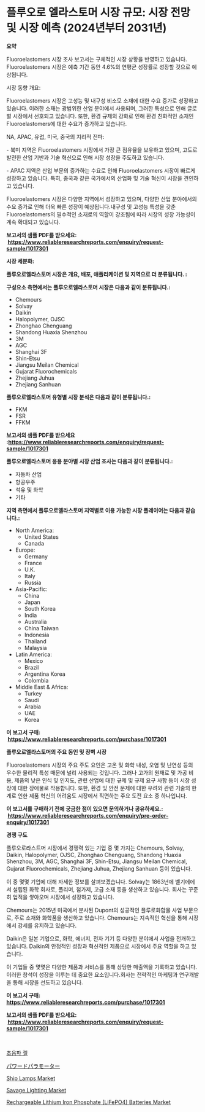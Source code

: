 <p><h1>플루오로 엘라스토머 시장 규모: 시장 전망 및 시장 예측 (2024년부터 2031년)</h1></p><p><strong>요약</strong></p>
<p><p>Fluoroelastomers 시장 조사 보고서는 구체적인 시장 상황을 반영하고 있습니다. Fluoroelastomers 시장은 예측 기간 동안 4.6%의 연평균 성장률로 성장할 것으로 예상됩니다.</p><p>시장 동향 개요:</p><p>Fluoroelastomers 시장은 고성능 및 내구성 비소모 소재에 대한 수요 증가로 성장하고 있습니다. 이러한 소재는 광범위한 산업 분야에서 사용되며, 그러한 특성으로 인해 글로벌 시장에서 선호되고 있습니다. 또한, 환경 규제의 강화로 인해 환경 친화적인 소재인 Fluoroelastomers에 대한 수요가 증가하고 있습니다.</p><p>NA, APAC, 유럽, 미국, 중국의 지리적 전파:</p><p>- 북미 지역은 Fluoroelastomers 시장에서 가장 큰 점유율을 보유하고 있으며, 고도로 발전한 산업 기반과 기술 혁신으로 인해 시장 성장을 주도하고 있습니다.</p><p>- APAC 지역은 산업 부문의 증가하는 수요로 인해 Fluoroelastomers 시장이 빠르게 성장하고 있습니다. 특히, 중국과 같은 국가에서의 산업화 및 기술 혁신이 시장을 견인하고 있습니다.</p><p>Fluoroelastomers 시장은 다양한 지역에서 성장하고 있으며, 다양한 산업 분야에서의 수요 증가로 인해 더욱 빠른 성장이 예상됩니다.내구성 및 고성능 특성을 갖춘 Fluoroelastomers의 필수적인 소재로의 역할이 강조됨에 따라 시장의 성장 가능성이 계속 확대되고 있습니다.</p></p>
<p><strong>보고서의 샘플 PDF를 받으세요: &nbsp;<a href="https://www.reliableresearchreports.com/enquiry/request-sample/1017301">https://www.reliableresearchreports.com/enquiry/request-sample/1017301</a></strong></p>
<p><strong>시장 세분화:</strong></p>
<p><strong> 플루오로엘라스토머 시장은 개요, 배포, 애플리케이션 및 지역으로 더 분류됩니다. :</strong></p>
<p><strong>구성요소 측면에서는 플루오로엘라스토머 시장은 다음과 같이 분류됩니다.:</strong></p>
<p><ul><li>Chemours</li><li>Solvay</li><li>Daikin</li><li>Halopolymer, OJSC</li><li>Zhonghao Chenguang</li><li>Shandong Huaxia Shenzhou</li><li>3M</li><li>AGC</li><li>Shanghai 3F</li><li>Shin-Etsu</li><li>Jiangsu Meilan Chemical</li><li>Gujarat Fluorochemicals</li><li>Zhejiang Juhua</li><li>Zhejiang Sanhuan</li></ul></p>
<p><strong> 플루오로엘라스토머 유형별 시장 분석은 다음과 같이 분류됩니다.:</strong></p>
<p><ul><li>FKM</li><li>FSR</li><li>FFKM</li></ul></p>
<p><strong>보고서의 샘플 PDF를 받으세요 :<a href="https://www.reliableresearchreports.com/enquiry/request-sample/1017301">https://www.reliableresearchreports.com/enquiry/request-sample/1017301</a></strong></p>
<p><strong> 플루오로엘라스토머 응용 분야별 시장 산업 조사는 다음과 같이 분류됩니다.:</strong></p>
<p><ul><li>자동차 산업</li><li>항공우주</li><li>석유 및 화학</li><li>기타</li></ul></p>
<p><strong>지역 측면에서 플루오로엘라스토머 지역별로 이용 가능한 시장 플레이어는 다음과 같습니다.:</strong></p>
<p><ul>
    <li>
        North America:
        <ul>
            <li>United States</li>
            <li>Canada</li>
        </ul>
    </li>
    <li>
        Europe:
        <ul>
            <li>Germany</li>
            <li>France</li>
            <li>U.K.</li>
            <li>Italy</li>
            <li>Russia</li>
        </ul>
    </li>
    <li>
        Asia-Pacific:
        <ul>
            <li>China</li>
            <li>Japan</li>
            <li>South Korea</li>
            <li>India</li>
            <li>Australia</li>
            <li>China Taiwan</li>
            <li>Indonesia</li>
            <li>Thailand</li>
            <li>Malaysia</li>
        </ul>
    </li>
    <li>
        Latin America:
        <ul>
            <li>Mexico</li>
            <li>Brazil</li>
            <li>Argentina Korea</li>
            <li>Colombia</li>
        </ul>
    </li>
    <li>
        Middle East & Africa:
        <ul>
            <li>Turkey</li>
            <li>Saudi</li>
            <li>Arabia</li>
            <li>UAE</li>
            <li>Korea</li>
        </ul>
    </li>
    </ul></p>
<p><strong>이 보고서 구매: &nbsp;<a href="https://www.reliableresearchreports.com/purchase/1017301">https://www.reliableresearchreports.com/purchase/1017301</a></strong></p>
<p><strong>플루오로엘라스토머의 주요 동인 및 장벽 시장</strong></p>
<p><p>Fluoroelastomers 시장의 주요 주도 요인은 고온 및 화학 내성, 오염 및 난연성 등의 우수한 물리적 특성 때문에 널리 사용되는 것입니다. 그러나 고가의 원재료 및 가공 비용, 제품의 낮은 인식 및 인지도, 관련 산업에 대한 규제 및 규제 요구 사항 등이 시장 성장에 대한 장애물로 작용합니다. 또한, 환경 및 안전 문제에 대한 우려와 관련 기술의 한계로 인한 제품 혁신의 어려움도 시장에서 직면하는 주요 도전 요소 중 하나입니다.</p></p>
<p><strong>이 보고서를 구매하기 전에 궁금한 점이 있으면 문의하거나 공유하세요.: &nbsp;<a href="https://www.reliableresearchreports.com/enquiry/pre-order-enquiry/1017301">https://www.reliableresearchreports.com/enquiry/pre-order-enquiry/1017301</a></strong></p>
<p><strong>경쟁 구도</strong></p>
<p><p>플루오로라스트머 시장에서 경쟁력 있는 기업 중 몇 가지는 Chemours, Solvay, Daikin, Halopolymer, OJSC, Zhonghao Chenguang, Shandong Huaxia Shenzhou, 3M, AGC, Shanghai 3F, Shin-Etsu, Jiangsu Meilan Chemical, Gujarat Fluorochemicals, Zhejiang Juhua, Zhejiang Sanhuan 등이 있습니다. </p><p>이 중 몇몇 기업에 대해 자세한 정보를 살펴보겠습니다. Solvay는 1863년에 벨기에에서 설립된 화학 회사로, 폴리머, 첨가제, 고급 소재 등을 생산하고 있습니다. 회사는 꾸준히 업적을 쌓아오며 시장에서 성장하고 있습니다. </p><p>Chemours는 2015년 미국에서 분사된 Dupont의 성공적인 플루로화합물 사업 부문으로, 주로 소재와 화학품을 생산하고 있습니다. Chemours는 지속적인 혁신을 통해 시장에서 강세를 유지하고 있습니다. </p><p>Daikin은 일본 기업으로, 화학, 에너지, 전자 기기 등 다양한 분야에서 사업을 전개하고 있습니다. Daikin의 안정적인 성장과 혁신적인 제품으로 시장에서 주요 역할을 하고 있습니다. </p><p>이 기업들 중 몇몇은 다양한 제품과 서비스를 통해 상당한 매출액을 기록하고 있습니다. 이러한 창석이 성장을 이루는 데 중요한 요소입니다.회사는 전략적인 마케팅과 연구개발을 통해 시장을 선도하고 있습니다.</p></p>
<p><strong>이 보고서 구매: &nbsp; <a href="https://www.reliableresearchreports.com/purchase/1017301">https://www.reliableresearchreports.com/purchase/1017301</a></strong></p>
<p><strong>보고서의 샘플 PDF를 받으세요: &nbsp;<a href="https://www.reliableresearchreports.com/enquiry/request-sample/1017301">https://www.reliableresearchreports.com/enquiry/request-sample/1017301</a></strong><strong></strong></p>
<p>&nbsp;</p>
<p><p><a href="https://github.com/mpodehpw07370073/Market-Research-Report-List-1/blob/main/6217369190355.md">초음파 젤</a></p><p><a href="https://github.com/nxboeu02965442/Market-Research-Report-List-1/blob/main/6673392190570.md">パワードパラモーター</a></p><p><a href="https://chivalrous-flock-a86.notion.site/Ship-Lamps-Market-Size-and-Growth-Market-Segmentation-Regional-and-Country-Breakdowns-and-Market--b59f2fdbe2d34d3ca0f8e8dc8d95753e">Ship Lamps Market</a></p><p><a href="https://angry-finch-aaf.notion.site/Savage-Lighting-Market-Offers-Provide-Insightful-Data-for-the-Time-Period-from-2024-to-2031-and-also-36b880146d2049bc8cbd47a5c8da3ae6">Savage Lighting Market</a></p><p><a href="https://view.publitas.com/reportprime-1/rechargeable-lithium-iron-phosphate-lifepo4-batteries-market-size-growing-and-forecasted-for-period-from-2024-2031-and-provides-complete-market-analysis-of-this-market/">Rechargeable Lithium Iron Phosphate (LiFePO4) Batteries Market</a></p></p>